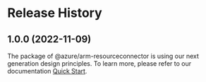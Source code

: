 # Release History
    
## 1.0.0 (2022-11-09)

The package of @azure/arm-resourceconnector is using our next generation design principles. To learn more, please refer to our documentation [Quick Start](https://aka.ms/js-track2-quickstart).
